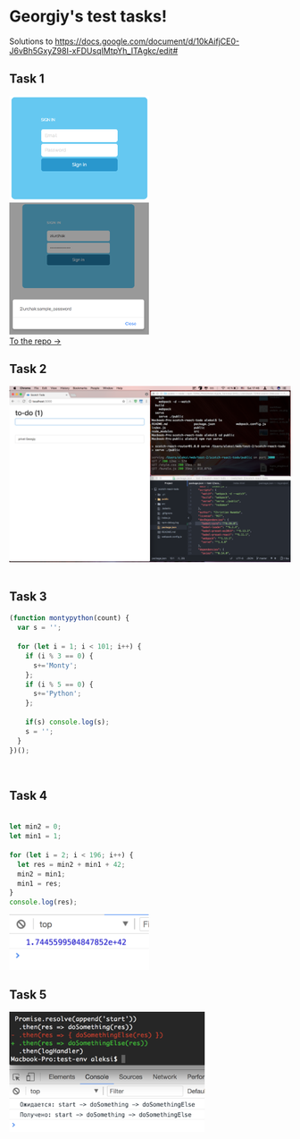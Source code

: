 # Georgiy's test tasks!
Solutions to https://docs.google.com/document/d/10kAifjCE0-J6vBh5GxyZ98I-xFDUsqIMtpYh_ITAgkc/edit#

## Task 1
<img src="task1/task1-screenshot.png" width="250"><br>
<img src="task1/button-click-alert.png" width="250"><br>
[To the repo ->](https://github.com/ururualeksi/test-tasks/tree/master/task1)
<br>
## Task 2
<img src="task2.png" width="750"><br>
<br>
## Task 3
```javascript
(function montypython(count) {
  var s = '';

  for (let i = 1; i < 101; i++) {
    if (i % 3 == 0) {
      s+='Monty';
    };
    if (i % 5 == 0) {
      s+='Python';
    };

    if(s) console.log(s);
    s = '';
  }
})();

```
<br>

## Task 4
```javascript

let min2 = 0;
let min1 = 1;

for (let i = 2; i < 196; i++) {
  let res = min2 + min1 + 42;
  min2 = min1;
  min1 = res;
}
console.log(res);

```
<img src="task4.png" width="250"><br>
## Task 5
<img src="task5.png" width="350"><br>
